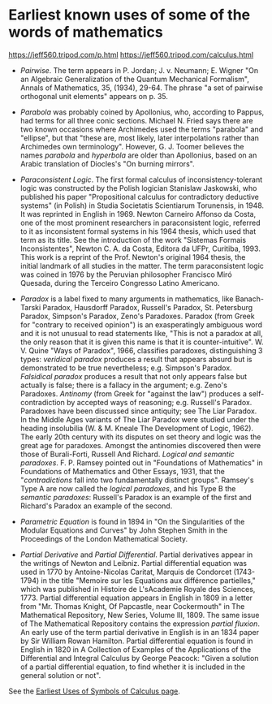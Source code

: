 # Earliest known uses of some of the words of mathematics

https://jeff560.tripod.com/p.html
https://jeff560.tripod.com/calculus.html

* *Pairwise*. The term appears in P. Jordan; J. v. Neumann; E. Wigner "On an Algebraic Generalization of the Quantum Mechanical Formalism", Annals of Mathematics, 35, (1934), 29-64. The phrase "a set of pairwise orthogonal unit elements" appears on p. 35.

* *Parabola* was probably coined by Apollonius, who, according to Pappus, had terms for all three conic sections. Michael N. Fried says there are two known occasions where Archimedes used the terms "parabola" and "ellipse", but that "these are, most likely, later interpolations rather than Archimedes own terminology". However, G. J. Toomer believes the names *parabola* and *hyperbola* are older than Apollonius, based on an Arabic translation of Diocles's "On burning mirrors".

* *Paraconsistent Logic*. The first formal calculus of inconsistency-tolerant logic was constructed by the Polish logician Stanislaw Jaskowski, who published his paper "Propositional calculus for contradictory deductive systems" (in Polish) in Studia Societatis Scientiarum Torunensis, in 1948. It was reprinted in English in 1969. Newton Carneiro Affonso da Costa, one of the most prominent researchers in paraconsistent logic, referred to it as inconsistent formal systems in his 1964 thesis, which used that term as its title. See the introduction of the work "Sistemas Formais Inconsistentes", Newton C. A. da Costa, Editora da UFPr, Curitiba, 1993. This work is a reprint of the Prof. Newton's original 1964 thesis, the initial landmark of all studies in the matter. The term paraconsistent logic was coined in 1976 by the Peruvian philosopher Francisco Miró Quesada, during the Terceiro Congresso Latino Americano.

* *Paradox* is a label fixed to many arguments in mathematics, like Banach-Tarski Paradox, Hausdorff Paradox, Russell's Paradox, St. Petersburg Paradox, Simpson's Paradox, Zeno's Paradoxes. Paradox (from Greek for "contrary to received opinion") is an exasperatingly ambiguous word and it is not unusual to read statements like, "This is not a paradox at all, the only reason that it is given this name is that it is counter-intuitive". W. V. Quine "Ways of Paradox", 1966, classifies paradoxes, distinguishing 3 types: *veridical paradox* produces a result that appears absurd but is demonstrated to be true nevertheless; e.g. Simpson's Paradox. *Falsidical paradox* produces a result that not only appears false but actually is false; there is a fallacy in the argument; e.g. Zeno's Paradoxes. *Antinomy* (from Greek for "against the law") produces a self-contradiction by accepted ways of reasoning; e.g. Russell's Paradox. Paradoxes have been discussed since antiquity; see The Liar Paradox. In the Middle Ages variants of The Liar Paradox were studied under the heading insolubilia (W. & M. Kneale The Development of Logic, 1962). The early 20th century with its disputes on set theory and logic was the great age for paradoxes. Amongst the antinomies discovered then were those of Burali-Forti, Russell And Richard. *Logical and semantic paradoxes*. F. P. Ramsey pointed out in "Foundations of Mathematics" in Foundations of Mathematics and Other Essays, 1931, that the "*contradictions* fall into two fundamentally distinct groups". Ramsey's Type A are now called the *logical paradoxes*, and his Type B the *semantic paradoxes*: Russell's Paradox is an example of the first and Richard's Paradox an example of the second.

* *Parametric Equation* is found in 1894 in "On the Singularities of the Modular Equations and Curves" by John Stephen Smith in the Proceedings of the London Mathematical Society.

* *Partial Derivative* and *Partial Differential*. Partial derivatives appear in the writings of Newton and Leibniz. Partial differential equation was used in 1770 by Antoine-Nicolas Caritat, Marquis de Condorcet (1743-1794) in the title "Memoire sur les Equations aux différence partielles," which was published in Histoire de L'sAcademie Royale des Sciences, 1773. Partial differential equation appears in English in 1809 in a letter from "Mr. Thomas Knight, Of Papcastle, near Cockermouth" in The Mathematical Repository, New Series, Volume III, 1809. The same issue of The Mathematical Repository contains the expression *partial fluxion*. An early use of the term partial derivative in English is in an 1834 paper by Sir William Rowan Hamilton. Partial differential equation is found in English in 1820 in A Collection of Examples of the Applications of the Differential and Integral Calculus by George Peacock: "Given a solution of a partial differential equation, to find whether it is included in the general solution or not".

See the [Earliest Uses of Symbols of Calculus page](https://jeff560.tripod.com/calculus.html).
